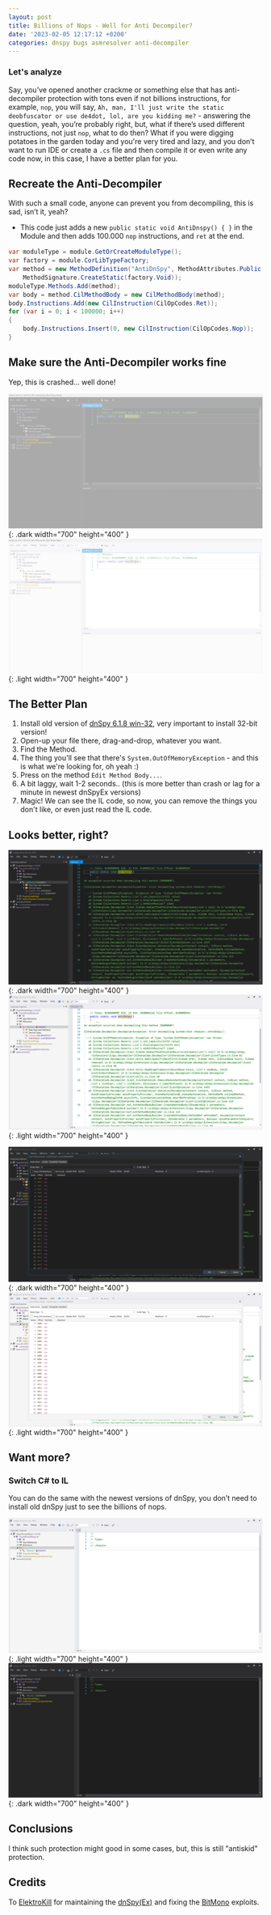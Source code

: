 ```yaml
---
layout: post
title: Billions of Nops - Well for Anti Decompiler?
date: '2023-02-05 12:17:12 +0200'
categories: dnspy bugs asmresolver anti-decompiler
---
```


### Let's analyze
Say, you’ve opened another crackme or something else that has anti-decompiler protection with tons even if not billions instructions, for example, `nop`, you will say, `Ah, man, I'll just write the static deobfuscator or use de4dot, lol, are you kidding me?` - answering the question, yeah, you’re probably right, but, what if there’s used different instructions, not just `nop`, what to do then? What if you were digging potatoes in the garden today and you're very tired and lazy, and you don’t want to run IDE or create a `.cs` file and then compile it or even write any code now, in this case, I have a better plan for you.

## Recreate the Anti-Decompiler
With such a small code, anyone can prevent you from decompiling, this is sad, isn’t it, yeah?

* This code just adds a new `public static void AntiDnspy() { }` in the Module and then adds 100.000 `nop` instructions, and `ret` at the end.
```csharp
var moduleType = module.GetOrCreateModuleType();
var factory = module.CorLibTypeFactory;
var method = new MethodDefinition("AntiDnSpy", MethodAttributes.Public | MethodAttributes.Static,
    MethodSignature.CreateStatic(factory.Void));
moduleType.Methods.Add(method);
var body = method.CilMethodBody = new CilMethodBody(method);
body.Instructions.Add(new CilInstruction(CilOpCodes.Ret));
for (var i = 0; i < 100000; i++)
{
    body.Instructions.Insert(0, new CilInstruction(CilOpCodes.Nop));
}
```

## Make sure the Anti-Decompiler works fine
Yep, this is crashed... well done!

![dnSpy Crash](/assets/images/billions-of-nops-well-for-anti-decompiler/nops-antidecompiler-crash-dark.png){: .dark width="700" height="400" }
![dnSpy Crash](/assets/images/billions-of-nops-well-for-anti-decompiler/nops-antidecompiler-crash-light.png){: .light width="700" height="400" }

## The Better Plan
1. Install old version of [dnSpy 6.1.8 win-32](https://github.com/dnSpy/dnSpy/releases/tag/v6.1.8), very important to install 32-bit version!
2. Open-up your file there, drag-and-drop, whatever you want.
3. Find the Method.
4. The thing you'll see that there's `System.OutOfMemoryException` - and this is what we're looking for, oh yeah :)
5. Press on the method `Edit Method Body...`.
6. A bit laggy, wait 1-2 seconds.. (this is more better than crash or lag for a minute in newest dnSpyEx versions)
7. Magic! We can see the IL code, so now, you can remove the things you don't like, or even just read the IL code.

## Looks better, right?
![dnSpy Anti Decompiler fix](/assets/images/billions-of-nops-well-for-anti-decompiler/nops-antidecompiler-fix-dark.png){: .dark width="700" height="400" }
![dnSpy Anti Decompiler fix](/assets/images/billions-of-nops-well-for-anti-decompiler/nops-antidecompiler-fix-light.png){: .light width="700" height="400" }

![dnSpy Anti Decompiler Method body fix](/assets/images/billions-of-nops-well-for-anti-decompiler/nops-antidecompiler-methodbody-dark.png){: .dark width="700" height="400" }
![dnSpy Anti Decompiler Method body fix](/assets/images/billions-of-nops-well-for-anti-decompiler/nops-antidecompiler-methodbody-light.png){: .light width="700" height="400" }

## Want more?

### Switch C# to IL
You can do the same with the newest versions of dnSpy, you don’t need to install old dnSpy just to see the billions of nops.

![dnSpy Anti Decompiler Switch csharp to IL](/assets/images/billions-of-nops-well-for-anti-decompiler/nops_antidecompiler_cs_switch_to_il_code_light.gif){: .light width="700" height="400" }
![dnSpy Anti Decompiler Switch csharp to IL](/assets/images/billions-of-nops-well-for-anti-decompiler/nops_antidecompiler_cs_switch_to_il_code_dark.gif){: .dark width="700" height="400" }

## Conclusions
I think such protection might good in some cases, but, this is still "antiskid" protection.

## Credits
To [ElektroKill](https://github.com/ElektroKill) for maintaining the [dnSpy(Ex)](https://github.com/dnSpyEx/dnSpy) and fixing the [BitMono](https://github.com/sunnamed434/BitMono) exploits.